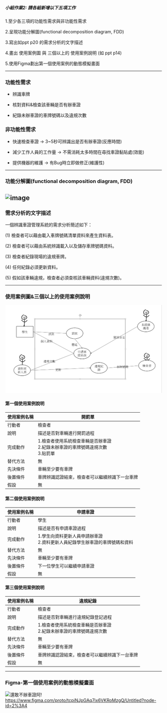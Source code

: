 ##### 小組作業2: 請各組新增以下五項工作
1.至少各三項的功能性需求與非功能性需求

2.呈現功能分解圖(functional decomposition diagram, FDD)

3.寫出如ppt p20 的需求分析的文字描述

4.畫出 使用案例圖 與 三個以上的 使用案例說明 (如 ppt p14)

5.使用Figma劃出第一個使用案例的動態模擬畫面

---
### 功能性需求
* 辨識車牌 

* 核對資料&檢查該車輛是否有辦車證

* 紀錄未辦車證的車牌號碼以及違規次數
### 非功能性需求
* 快速檢查車證 -> 3~5秒可辨識出是否有辦車證(反應時間)

* 減少工作人員的工作量 -> 不需消耗太多時間在尋找車證黏貼處(效能)

* 提供機器的維護 -> 有Bug時立即做修正(維護性)

---
### 功能分解圖(functional decomposition diagram, FDD)

![image](https://user-images.githubusercontent.com/113968695/197147049-73513a55-b4cb-40ca-9a8b-5620bf024d72.png)
---
### 需求分析的文字描述
一個辨識車證管理系統的需求分析簡述如下：

(1) 檢查者可以藉由載入車牌號碼清單資料來產生資料表。

(2) 檢查者可以藉由系統辨識載入以及儲存車牌號碼資料。

(3) 檢查者紀錄現場的違規車牌。

(4) 任何紀錄必須更新資料。

(5) 假如該車輛違規，檢查者必須查核該車輛資料(違規次數)。

---
### 使用案例圖&三個以上的使用案例說明

![image](https://github.com/khzrg0709/group-4/blob/main/case1.png)

#### 第一個使用案例說明
| 使用案例名稱 | 開罰單 |
| --- | --- |
| 行動者 | 檢查者 |
| 說明 | 描述是否對車輛進行開罰過程 |
| 完成動作 | 1.檢查者使用系統檢查車輛是否辦車證<br>2.紀錄未辦車證的車牌號碼違規次數<br>3.貼罰單|
| 替代方法 | 無 |
| 先決條件 | 車輛至少要有車牌 |
| 後置條件 | 車牌辨識認證結束，檢查者可以繼續辨識下一台車牌 |
| 假設 | 無 |

#### 第二個使用案例說明
| 使用案例名稱 | 申請車證 |
| --- | --- |
| 行動者 | 學生 |
| 說明 | 描述是否有申請車證過程 |
| 完成動作 | 1.學生向資料更新人員申請辦車證<br>2.資料更新人員紀錄學生辦車證的車牌號碼和資料|
| 替代方法 | 無 |
| 先決條件 | 車輛至少要有車牌 |
| 後置條件 | 下一位學生可以繼續申請車證 |
| 假設 | 無 |

#### 第三個使用案例說明
| 使用案例名稱 | 違規紀錄 |
| --- | --- |
| 行動者 | 檢查者 |
| 說明 | 描述是否對車輛進行違規紀錄登記過程 |
| 完成動作 | 1.檢查者使用系統檢查車輛是否辦車證<br>2.紀錄未辦車證的車牌號碼違規次數|
| 替代方法 | 無 |
| 先決條件 | 車輛至少要有車牌 |
| 後置條件 | 車牌辨識認證結束，檢查者可以繼續辨識下一台車牌 |
| 假設 | 無 |
---
### Figma-第一個使用案例的動態模擬畫面

![還敢不辦車證阿!](https://user-images.githubusercontent.com/113971438/197529889-374582d4-97f9-4dbe-bbb4-b4c51ed0b1c7.png)
https://www.figma.com/proto/tcpiNJpGAq7ix6VKRoMzgQ/Untitled?node-id=2%3A4

